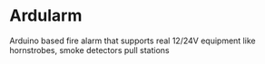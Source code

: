 # Ardularm
Arduino based fire alarm that supports real 12/24V equipment like hornstrobes, smoke detectors pull stations
